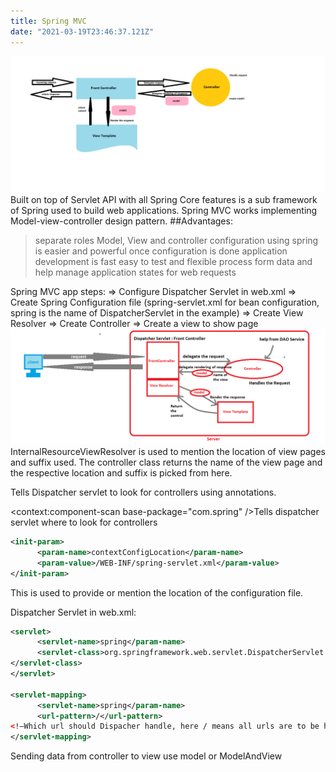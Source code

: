 ```yaml
---
title: Spring MVC
date: "2021-03-19T23:46:37.121Z"
---
```


![Spring MVC Architecture](./SpringMVCarch.png)
Built on top of Servlet API with all Spring Core features is a sub framework of Spring used to build web applications. Spring MVC works implementing Model-view-controller design pattern.
##Advantages:

> separate roles Model, View and controller
> configuration using spring is easier and powerful
> once configuration is done application development is fast
> easy to test and flexible
> process form data and help manage application states for web requests

Spring MVC app steps:
=> Configure Dispatcher Servlet in web.xml
=> Create Spring Configuration file (spring-servlet.xml for bean configuration, spring is the name of DispatcherServlet in the example)
=> Create View Resolver
=> Create Controller
=> Create a view to show page
![Spring MVC Architecture Working](./springmvcwork.png)
InternalResourceViewResolver is used to mention the location of view pages and suffix used. The controller class returns the name of the view page and the respective location and suffix is picked from here.

<annotation-driven />Tells Dispatcher servlet to look for controllers using annotations.

<context:component-scan base-package="com.spring" />Tells dispatcher servlet where to look for controllers

```xml
<init-param>
      <param-name>contextConfigLocation</param-name>
      <param-value>/WEB-INF/spring-servlet.xml</param-value>
</init-param>
```

This is used to provide or mention the location of the configuration file.

Dispatcher Servlet in web.xml:

```xml
<servlet>
      <servlet-name>spring</param-name>
      <servlet-class>org.springframework.web.servlet.DispatcherServlet
</servlet-class>
</servlet>

<servlet-mapping>
      <servlet-name>spring</param-name>
      <url-pattern>/</url-pattern>
<!—Which url should Dispacher handle, here / means all urls are to be handled-->
</servlet-mapping>

```

Sending data from controller to view use model or ModelAndView
